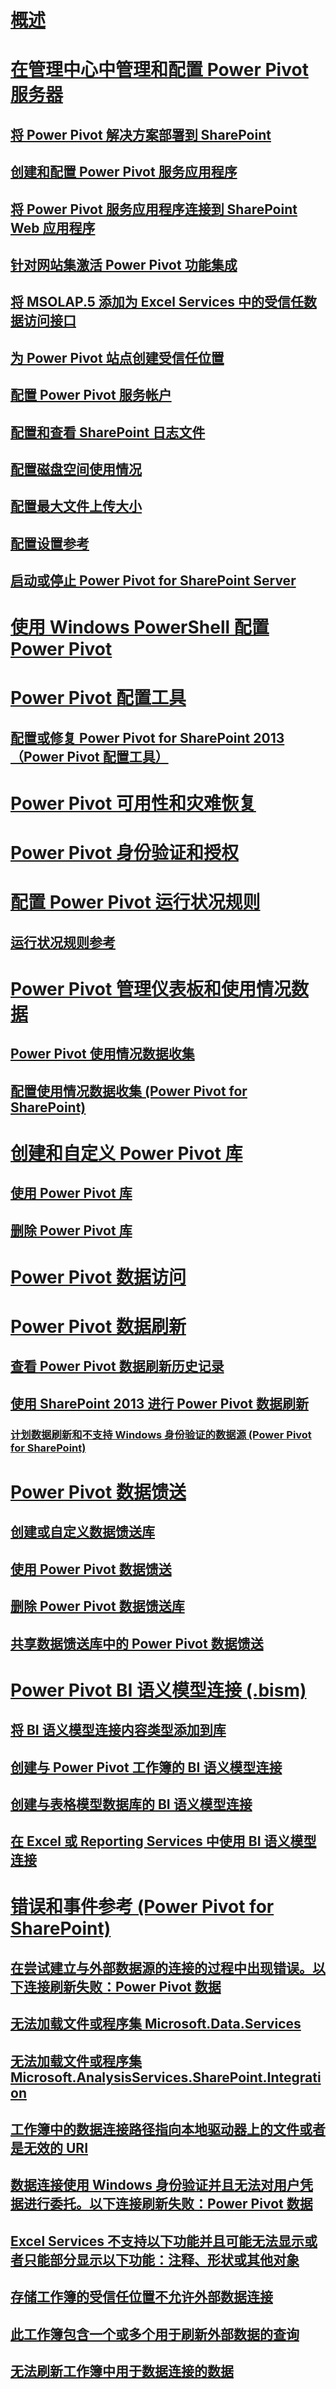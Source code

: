 # [概述](power-pivot-for-sharepoint-ssas.md)  
# [在管理中心中管理和配置 Power Pivot 服务器](power-pivot-server-administration-and-configuration-in-central-administration.md)  
## [将 Power Pivot 解决方案部署到 SharePoint](deploy-power-pivot-solutions-to-sharepoint.md)  
## [创建和配置 Power Pivot 服务应用程序](create-and-configure-power-pivot-service-application-in-ca.md)  
## [将 Power Pivot 服务应用程序连接到 SharePoint Web 应用程序](connect-power-pivot-service-app-to-sharepoint-web-app-in-ca.md)  
## [针对网站集激活 Power Pivot 功能集成](activate-power-pivot-integration-for-site-collections-in-ca.md)  
## [将 MSOLAP.5 添加为 Excel Services 中的受信任数据访问接口](add-msolap-5-as-a-trusted-data-provider-in-excel-services.md)  
## [为 Power Pivot 站点创建受信任位置](create-a-trusted-location-for-power-pivot-sites-in-central-administration.md)  
## [配置 Power Pivot 服务帐户](configure-power-pivot-service-accounts.md)  
## [配置和查看 SharePoint 日志文件](configure-and-view-sharepoint-and-diagnostic-logging.md)  
## [配置磁盘空间使用情况](configure-disk-space-usage-power-pivot-for-sharepoint.md)  
## [配置最大文件上传大小](configure-maximum-file-upload-size-power-pivot-for-sharepoint.md)  
## [配置设置参考](configuration-setting-reference-power-pivot-for-sharepoint.md)  
## [启动或停止 Power Pivot for SharePoint Server](start-or-stop-a-power-pivot-for-sharepoint-server.md)  
# [使用 Windows PowerShell 配置 Power Pivot](power-pivot-configuration-using-windows-powershell.md)  
# [Power Pivot 配置工具](power-pivot-configuration-tools.md)  
## [配置或修复 Power Pivot for SharePoint 2013（Power Pivot 配置工具）](configure-or-repair-power-pivot-for-sharepoint-2013.md)  
# [Power Pivot 可用性和灾难恢复](power-pivot-availability-and-disaster-recovery.md)  
# [Power Pivot 身份验证和授权](power-pivot-authentication-and-authorization.md)  
# [配置 Power Pivot 运行状况规则](configure-power-pivot-health-rules.md)  
## [运行状况规则参考](health-rules-reference-power-pivot-for-sharepoint.md)  
# [Power Pivot 管理仪表板和使用情况数据](power-pivot-management-dashboard-and-usage-data.md)  
## [Power Pivot 使用情况数据收集](power-pivot-usage-data-collection.md)  
## [配置使用情况数据收集 (Power Pivot for SharePoint)](configure-usage-data-collection-for-power-pivot-for-sharepoint.md)  
# [创建和自定义 Power Pivot 库](create-and-customize-power-pivot-gallery.md)  
## [使用 Power Pivot 库](use-power-pivot-gallery.md)  
## [删除 Power Pivot 库](delete-power-pivot-gallery.md)  
# [Power Pivot 数据访问](power-pivot-data-access.md)  
# [Power Pivot 数据刷新](power-pivot-data-refresh.md)  
## [查看 Power Pivot 数据刷新历史记录](view-data-refresh-history-power-pivot-for-sharepoint.md)  
## [使用 SharePoint 2013 进行 Power Pivot 数据刷新](power-pivot-data-refresh-with-sharepoint-2013.md)  
### [计划数据刷新和不支持 Windows 身份验证的数据源 (Power Pivot for SharePoint)](schedule-data-refresh-and-data-sources-no-windows-authentication.md)  
# [Power Pivot 数据馈送](power-pivot-data-feeds.md)  
## [创建或自定义数据馈送库](create-or-customize-a-data-feed-library-power-pivot-for-sharepoint.md)  
## [使用 Power Pivot 数据馈送](use-data-feeds-power-pivot-for-sharepoint.md)  
## [删除 Power Pivot 数据馈送库](delete-a-power-pivot-data-feed-library.md)  
## [共享数据馈送库中的 Power Pivot 数据馈送](share-data-feeds-using-a-data-feed-library-power-pivot-for-sharepoint.md)  
# [Power Pivot BI 语义模型连接 (.bism)](power-pivot-bi-semantic-model-connection-bism.md)  
## [将 BI 语义模型连接内容类型添加到库](add-bi-semantic-model-connection-content-type-to-library.md)  
## [创建与 Power Pivot 工作簿的 BI 语义模型连接](create-a-bi-semantic-model-connection-to-a-power-pivot-workbook.md)  
## [创建与表格模型数据库的 BI 语义模型连接](create-a-bi-semantic-model-connection-to-a-tabular-model-database.md)  
## [在 Excel 或 Reporting Services 中使用 BI 语义模型连接](use-a-bi-semantic-model-connection-in-excel-or-reporting-services.md)  
# [错误和事件参考 (Power Pivot for SharePoint)](errors-and-events-reference-power-pivot-for-sharepoint.md)  
## [在尝试建立与外部数据源的连接的过程中出现错误。以下连接刷新失败：Power Pivot 数据](an-error-occurred-during-an-attempt-to-establish-a-connection.md)  
## [无法加载文件或程序集 Microsoft.Data.Services](could-not-load-file-or-assembly-microsoft-data-services.md)  
## [无法加载文件或程序集 Microsoft.AnalysisServices.SharePoint.Integration](could-not-load-microsoft-analysisservices-sharepoint-integration.md)  
## [工作簿中的数据连接路径指向本地驱动器上的文件或者是无效的 URI](the-data-connection-path-is-invalid.md)  
## [数据连接使用 Windows 身份验证并且无法对用户凭据进行委托。以下连接刷新失败：Power Pivot 数据](the-data-connection-user-could-not-be-delegated.md)  
## [Excel Services 不支持以下功能并且可能无法显示或者只能部分显示以下功能：注释、形状或其他对象](comments-shapes-other-objects-not-supported-by-excel-services.md)  
## [存储工作簿的受信任位置不允许外部数据连接](trusted-location-does-not-allow-external-data-connections.md)  
## [此工作簿包含一个或多个用于刷新外部数据的查询](this-workbook-contains-one-or-more-queries-that-refresh-external-data.md)  
## [无法刷新工作簿中用于数据连接的数据](unable-to-refresh-data-for-a-data-connection-in-the-workbook.md)  
